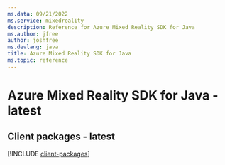 ```yaml
---
ms.data: 09/21/2022
ms.service: mixedreality
description: Reference for Azure Mixed Reality SDK for Java
ms.author: jfree
author: joshfree
ms.devlang: java
title: Azure Mixed Reality SDK for Java
ms.topic: reference
---
```

# Azure Mixed Reality SDK for Java - latest

## Client packages - latest
[!INCLUDE [client-packages](mixed-reality-client-index.md)]